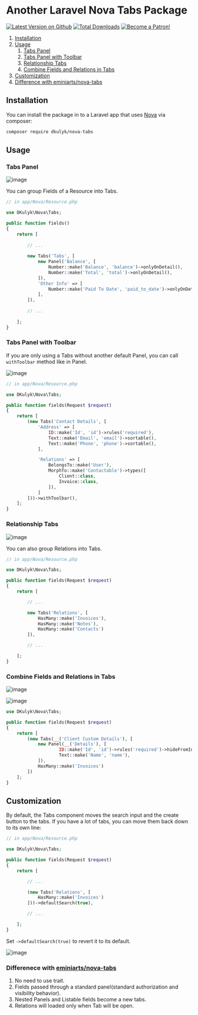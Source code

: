 # Another Laravel Nova Tabs Package
[![Latest Version on Github](https://img.shields.io/packagist/v/dkulyk/nova-tabs.svg?style=flat)](https://packagist.org/packages/dkulyk/nova-tabs)
[![Total Downloads](https://img.shields.io/packagist/dt/dkulyk/nova-tabs.svg?style=flat)](https://packagist.org/packages/dkulyk/nova-tabs)
[![Become a Patron!](https://img.shields.io/badge/become-a_patron!-red.svg?logo=patreon&style=flat)](https://www.patreon.com/bePatron?u=16285116)

1. [Installation](#user-content-installation)
2. [Usage](#user-content-usage)
    1. [Tabs Panel](#user-content-tabs-panel)
    2. [Tabs Panel with Toolbar](#user-content-tabs-panel-with-toolbar)
    3. [Relationship Tabs](#user-content-relationship-tabs)
    4. [Combine Fields and Relations in Tabs](#user-content-combine-fields-and-relations-in-tabs)
3. [Customization](#user-content-customization)
4. [Difference with eminiarts/nova-tabs](#user-content-differenece-with-eminiartsnova-tabs)

## Installation

You can install the package in to a Laravel app that uses [Nova](https://nova.laravel.com) via composer:

```bash
composer require dkulyk/nova-tabs
```

## Usage

### Tabs Panel

![image](https://user-images.githubusercontent.com/3426944/50060698-7835ec00-0197-11e9-8b9c-c7f1e67400db.png)

You can group Fields of a Resource into Tabs.

```php
// in app/Nova/Resource.php

use DKulyk\Nova\Tabs;

public function fields()
{
    return [
        
        // ...
        
        new Tabs('Tabs', [
            new Panel('Balance', [
                Number::make('Balance', 'balance')->onlyOnDetail(),
                Number::make('Total', 'total')->onlyOnDetail(),
            ]),
            'Other Info' => [
                Number::make('Paid To Date', 'paid_to_date')->onlyOnDetail(),
            ],
        ]),
        
        // ...
        
    ];
}
```

### Tabs Panel with Toolbar

If you are only using a Tabs without another default Panel, you can call `withToolbar` method like in Panel.

![image](https://user-images.githubusercontent.com/3426944/50448780-608efe00-0923-11e9-9d55-3dc3d8d896e1.png)


```php
// in app/Nova/Resource.php

use DKulyk\Nova\Tabs;

public function fields(Request $request)
{
    return [
        (new Tabs('Contact Details', [
            'Address' => [
                ID::make('Id', 'id')->rules('required'),
                Text::make('Email', 'email')->sortable(),
                Text::make('Phone', 'phone')->sortable(),
            ],

            'Relations' => [
                BelongsTo::make('User'),
                MorphTo::make('Contactable')->types([
                    Client::class,
                    Invoice::class,
                ]),
            ]
        ]))->withToolbar(),
    ];
}
```

### Relationship Tabs

![image](https://user-images.githubusercontent.com/3426944/50060715-a3b8d680-0197-11e9-8f98-1cac8cf3fd83.png)

You can also group Relations into Tabs.

```php
// in app/Nova/Resource.php

use DKulyk\Nova\Tabs;

public function fields(Request $request)
{
    return [

        // ...

        new Tabs('Relations', [
            HasMany::make('Invoices'),
            HasMany::make('Notes'),
            HasMany::make('Contacts')
        ]),

        // ...

    ];
}
```

### Combine Fields and Relations in Tabs

![image](https://user-images.githubusercontent.com/3426944/51089909-b3b2de80-1774-11e9-9100-d323accda7db.png)

![image](https://user-images.githubusercontent.com/3426944/51089905-aa297680-1774-11e9-9611-4446ca13ab4a.png)


```php
use DKulyk\Nova\Tabs;

public function fields(Request $request)
{
    return [
        (new Tabs(__('Client Custom Details'), [
            new Panel(__('Details'), [
                    ID::make('Id', 'id')->rules('required')->hideFromIndex(),
                    Text::make('Name', 'name'),
            ]),
            HasMany::make('Invoices')
        ])
    ];
}
```

## Customization

By default, the Tabs component moves the search input and the create button to the tabs. If you have a lot of tabs, you can move them back down to its own line:

```php
// in app/Nova/Resource.php

use DKulyk\Nova\Tabs;

public function fields(Request $request)
{
    return [

        // ...

        (new Tabs('Relations', [
            HasMany::make('Invoices')
        ]))->defaultSearch(true),

        // ...

    ];
}
```

Set `->defaultSearch(true)` to revert it to its default.

![image](https://user-images.githubusercontent.com/3426944/50060732-dbc01980-0197-11e9-8f0c-6014132539a2.png)


### Differenece with [eminiarts/nova-tabs](https://github.com/eminiarts/nova-tabs)

1. No need to use trait.
2. Fields passed through a standard panel(standard authorization and visibility behavior).
3. Nested Panels and Listable fields become a new tabs.
4. Relations will loaded only when Tab will be open.

